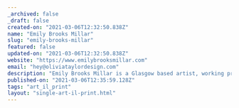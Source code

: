 ```yaml
---
_archived: false
_draft: false
created-on: "2021-03-06T12:32:50.838Z"
name: "Emily Brooks Millar"
slug: "emily-brooks-millar"
featured: false
updated-on: "2021-03-06T12:32:50.838Z"
website: "https://www.emilybrooksmillar.com"
email: "hey@oliviataylordesign.com"
description: "Emily Brooks Millar is a Glasgow based artist, working predominantly in illustration. Each of Emily's pieces are exclusive and entirely unique, with only 1/1 available. Contact Emily for any order queries or for bespoke work."
published-on: "2021-03-06T12:35:59.128Z"
tags: "art_il_print"
layout: "single-art-il-print.html"
---
```



